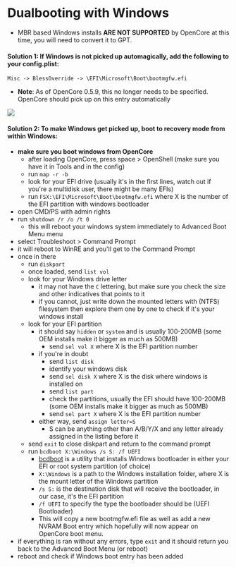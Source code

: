 # Dualbooting with Windows

* MBR based Windows installs **ARE NOT SUPPORTED** by OpenCore at this time, you will need to convert it to GPT.

#### Solution 1: If Windows is not picked up automagically, add the following to your config.plist:

```
Misc -> BlessOverride -> \EFI\Microsoft\Boot\bootmgfw.efi
```

* **Note**: As of OpenCore 0.5.9, this no longer needs to be specified. OpenCore should pick up on this entry automatically

![](../images/win-md/blessoverride.png)

#### Solution 2: To make Windows get picked up, boot to recovery mode from within Windows:

- **make sure you boot windows from OpenCore**
  - after loading OpenCore, press space > OpenShell (make sure you have it in Tools and in the config)
  - run `map -r -b`
  - look for your EFI drive (usually it's in the first lines, watch out if you're a multidisk user, there might be many EFIs)
  - run `FSX:\EFI\Microsoft\Boot\bootmgfw.efi` where X is the number of the EFI partition with windows bootloader
- open CMD/PS with admin rights
- run `shutdown /r /o /t 0`
  - this will reboot your windows system immediately to Advanced Boot Menu menu
- select Troubleshoot > Command Prompt
- it will reboot to WinRE and you'll get to the Command Prompt
- once in there
  - run `diskpart`
  - once loaded, send `list vol`
  - look for your Windows drive letter
    - it may not have the `C` lettering, but make sure you check the size and other indicatives that points to it
    - if you cannot, just write down the mounted letters with (NTFS) filesystem then explore them one by one to check if it's your windows install
  - look for your EFI partition
    - it should say `hidden` or `system` and is usually 100-200MB (some OEM installs make it bigger as much as 500MB)
      - send `sel vol X` where X is the EFI partition number
    - if you're in doubt
      - send `list disk`
      - identify your windows disk
      - send `sel disk X` where X is the disk where windows is installed on
      - send `list part`
      - check the partitions, usually the EFI should have 100-200MB (some OEM installs make it bigger as much as 500MB)
      - send `sel part X` where X is the EFI partition number
    - either way, send `assign letter=S`
      - S can be anything other than A/B/Y/X and any letter already assigned in the listing before it
  - send `exit` to close diskpart and return to the command prompt
  - run `bcdboot X:\Windows /s S: /f UEFI`
    - [bcdboot](https://docs.microsoft.com/en-us/windows-hardware/manufacture/desktop/bcdboot-command-line-options-techref-di) is a utility that installs Windows bootloader in either your EFI or root system partition (of choice)
    - `X:\Windows` is a path to the Windows installation folder, where X is the mount letter of the Windows partition
    - `/s S:` is the destination disk that will receive the bootloader, in our case, it's the EFI partition
    - `/f UEFI` to specify the type the bootloader should be (UEFI Bootloader)
    - This will copy a new bootmgfw.efi file as well as add a new NVRAM Boot entry which hopefully will now appear on OpenCore boot menu.
- if everything is ran without any errors, type `exit` and it should return you back to the Advanced Boot Menu (or reboot)
- reboot and check if Windows boot entry has been added